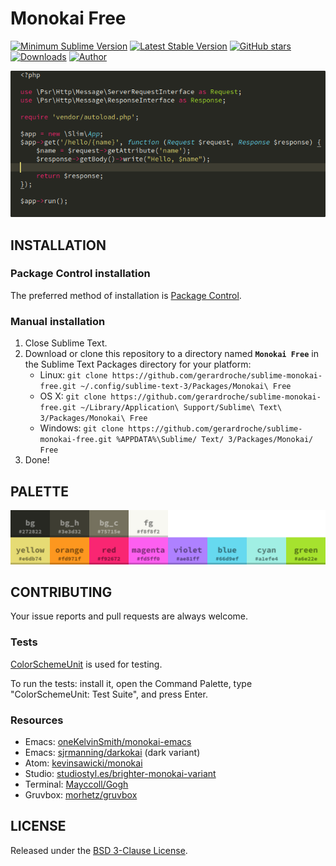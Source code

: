 # Monokai Free

[![Minimum Sublime Version](https://img.shields.io/badge/sublime-%3E%3D%203.0-brightgreen.svg?style=flat-square)](https://sublimetext.com) [![Latest Stable Version](https://img.shields.io/github/tag/gerardroche/sublime-monokai-free.svg?style=flat-square&label=stable)](https://github.com/gerardroche/sublime-monokai-free/tags) [![GitHub stars](https://img.shields.io/github/stars/gerardroche/sublime-monokai-free.svg?style=flat-square)](https://github.com/gerardroche/sublime-monokai-free/stargazers) [![Downloads](https://img.shields.io/packagecontrol/dt/Monokai%2CFree.svg?style=flat-square)](https://packagecontrol.io/packages/Monokai%2CFree) [![Author](https://img.shields.io/badge/twitter-gerardroche-blue.svg?style=flat-square)](https://twitter.com/gerardroche)

![Monokai Screenshot](screenshot.png)

## INSTALLATION

### Package Control installation

The preferred method of installation is [Package Control](https://packagecontrol.io/browse/authors/gerardroche).

### Manual installation

1. Close Sublime Text.
2. Download or clone this repository to a directory named **`Monokai Free`** in the Sublime Text Packages directory for your platform:
    * Linux: `git clone https://github.com/gerardroche/sublime-monokai-free.git ~/.config/sublime-text-3/Packages/Monokai\ Free`
    * OS X: `git clone https://github.com/gerardroche/sublime-monokai-free.git ~/Library/Application\ Support/Sublime\ Text\ 3/Packages/Monokai\ Free`
    * Windows: `git clone https://github.com/gerardroche/sublime-monokai-free.git %APPDATA%\Sublime/ Text/ 3/Packages/Monokai/ Free`
3. Done!

## PALETTE

![Monokai palette](palette.png)

## CONTRIBUTING

Your issue reports and pull requests are always welcome.

### Tests

[ColorSchemeUnit](https://github.com/gerardroche/sublime_color_scheme_unit) is used for testing.

To run the tests: install it, open the Command Palette, type "ColorSchemeUnit: Test Suite", and press Enter.

### Resources

* Emacs: [oneKelvinSmith/monokai-emacs](https://github.com/oneKelvinSmith/monokai-emacs)
* Emacs: [sjrmanning/darkokai](https://github.com/sjrmanning/darkokai) (dark variant)
* Atom: [kevinsawicki/monokai](https://github.com/kevinsawicki/monokai)
* Studio: [studiostyl.es/brighter-monokai-variant](http://studiostyl.es/schemes/brighter-monokai-variant)
* Terminal: [Mayccoll/Gogh](https://github.com/Mayccoll/Gogh/blob/master/content/themes.md#monokai-dark)
* Gruvbox: [morhetz/gruvbox](https://github.com/morhetz/gruvbox)

## LICENSE

Released under the [BSD 3-Clause License](LICENSE).
